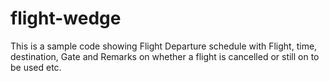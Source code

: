 # flight-wedge
This is a sample code showing Flight Departure schedule with  Flight, time, destination, Gate and Remarks on whether a flight is cancelled or still on to be used etc.
